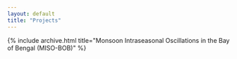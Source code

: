 ```yaml
---
layout: default
title: "Projects"
---
```


  {% include archive.html title="Monsoon Intraseasonal Oscillations in the Bay of Bengal (MISO-BOB)" %}

